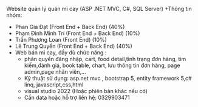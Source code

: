 Website quản lý quán mì cay (ASP .NET MVC, C#, SQL Server)
+Thông tin nhóm:

+ Phan Gia Đạt (Front End + Back End) (40%)
+ Phạm Đình Minh Trí (Front End + Back End) (10%)
+ Trần Phương Loan (Front End) (10%)
+ Lê Trung Quyền (Front End + Back End) (40%)
+ Web bán mì cay, đầy đủ chức năng :
  - phân quyền đăng nhập, cart, food detail,tình trạng đơn hàng, tìm kiếm,đánh giá, book table, chart, lưu thông tin đơn hàng, page admin,page nhân viên,...
  - Kỹ thuật sử dụng: asp.net mvc , bootstrap 5, entity framework 5,c# linq, javascript,css,html
  - visual studio 2022 (Hoặc phiên bản khác nếu có)
  - Cần data hoặc hỗ trợ liên hệ: 0329903471
